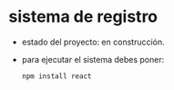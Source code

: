 <h1>sistema de registro</h1>

- estado del proyecto: en construcción.

- para ejecutar el sistema debes poner:

  ```npm install react```
